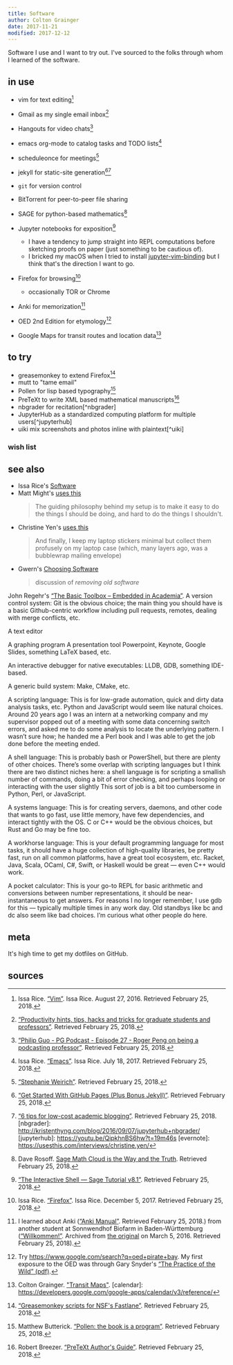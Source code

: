 ```yaml
---
title: Software
author: Colton Grainger
date: 2017-11-21
modified: 2017-12-12
---
```


Software I use and I want to try out. I've sourced to the folks through whom I learned of the software. 

## in use

- vim for text editing[^vim]
- Gmail as my single email inbox[^mutt] 
- Hangouts for video chats[^hangouts] 
- emacs org-mode to catalog tasks and TODO lists[^emacs] 
- scheduleonce for meetings[^scheduleonce]

- jekyll for static-site generation[^jekyll][^blog] 
- `git` for version control
- BitTorrent for peer-to-peer file sharing

- SAGE for python-based mathematics[^sage] 
- Jupyter notebooks for exposition[^jupyter]  
  - I have a tendency to jump straight into REPL computations before sketching
    proofs on paper (just something to be cautious of).
  - I bricked my macOS when I tried to install
    [jupyter-vim-binding](https://github.com/lambdalisue/jupyter-vim-binding) 
    but I think that's the direction I want to go.
 
- Firefox for browsing[^firefox] 
  - occasionally TOR or Chrome
- Anki for memorization[^anki] 
- OED 2nd Edition for etymology[^oed]

- Google Maps for transit routes and location data[^maps] 

## to try

- greasemonkey to extend Firefox[^greasemonkey]
- mutt to "tame email" 
- Pollen for lisp based typography[^pollen] 
- PreTeXt to write XML based mathematical manuscripts[^mathbook] 
- nbgrader for recitation[^nbgrader] 
- JupyterHub as a standardized computing platform for multiple users[^jupyterhub]  
- uiki mix screenshots and photos inline with plaintext[^uiki]

### wish list
 
## see also

- Issa Rice's [Software](https://issarice.com/software)
- Matt Might's [uses this](https://usesthis.com/interviews/matt.might/)
	> The guiding philosophy behind my setup is to make it easy to do the things I should be doing, and hard to do the things I shouldn't.
- Christine Yen's [uses this](https://usesthis.com/interviews/christine.yen/)
	> And finally, I keep my laptop stickers minimal but collect them profusely on my laptop case (which, many layers ago, was a bubblewrap mailing envelope)
- Gwern's [Choosing Software](https://www.gwern.net/Choosing-Software)
    > discussion of *removing old software*

John Regehr's [“The Basic Toolbox – Embedded in Academia”](https://blog.regehr.org/archives/1578). 
A version control system: Git is the obvious choice; the main thing you should
have is a basic Github-centric workflow including pull requests, remotes,
dealing with merge conflicts, etc.

A text editor

A graphing program
A presentation tool Powerpoint, Keynote, Google Slides, something LaTeX based,
etc.

An interactive debugger for native executables: LLDB, GDB, something IDE-based.

A generic build system: Make, CMake, etc.

A scripting language: This is for low-grade automation, quick and dirty data
analysis tasks, etc. Python and JavaScript would seem like natural choices.
Around 20 years ago I was an intern at a networking company and my supervisor
popped out of a meeting with some data concerning switch errors, and asked me
to do some analysis to locate the underlying pattern. I wasn’t sure how; he
handed me a Perl book and I was able to get the job done before the meeting
ended.

A shell language: This is probably bash or PowerShell, but there are plenty of
other choices. There’s some overlap with scripting languages but I think there
are two distinct niches here: a shell language is for scripting a smallish
number of commands, doing a bit of error checking, and perhaps looping or
interacting with the user slightly This sort of job is a bit too cumbersome in
Python, Perl, or JavaScript.

A systems language: This is for creating servers, daemons, and other code that
wants to go fast, use little memory, have few dependencies, and interact
tightly with the OS. C or C++ would be the obvious choices, but Rust and Go may
be fine too.

A workhorse language: This is your default programming language for most tasks,
it should have a huge collection of high-quality libraries, be pretty fast, run
on all common platforms, have a great tool ecosystem, etc. Racket, Java, Scala,
OCaml, C#, Swift, or Haskell would be great — even C++ would work.

A pocket calculator: This is your go-to REPL for basic arithmetic and
conversions between number representations, it should be near-instantaneous to
get answers. For reasons I no longer remember, I use gdb for this — typically
multiple times in any work day. Old standbys like bc and dc also seem like bad
choices. I’m curious what other people do here.
## meta

It's high time to get my dotfiles on GitHub.

## sources

[^firefox]: Issa Rice. [“Firefox”](https://issarice.com/firefox). Issa Rice. December 5, 2017. Retrieved February 25, 2018.
[^mutt]: [“Productivity hints, tips, hacks and tricks for graduate students and professors”](http://matt.might.net/articles/productivity-tips-hints-hacks-tricks-for-grad-students-academics/). Retrieved February 25, 2018.
[^emacs]: Issa Rice. [“Emacs”](https://issarice.com/emacs). Issa Rice. July 18, 2017. Retrieved February 25, 2018.
[^vim]: Issa Rice. [“Vim”](https://issarice.com/vim). Issa Rice. August 27, 2016. Retrieved February 25, 2018. 
[^hangouts]: [“Philip Guo - PG Podcast - Episode 27 - Roger Peng on being a podcasting professor”](http://pgbovine.net/PG-Podcast-27-Roger-Peng.htm). Retrieved February 25, 2018. 
[^sage]: Dave Rosoff. [Sage Math Cloud is the Way and the Truth](https://github.com/daverosoff/daverosoff.github.io/blob/master/blog/_posts/2016-12-14-teaching-cplusplus-in-smc.md#sagemathcloud-is-the-way-and-the-truth). Retrieved February 25, 2018.
[^jupyter]: [“The Interactive Shell — Sage Tutorial v8.1”](https://doc.sagemath.org/html/en/tutorial/interactive_shell.html#section-notebook). Retrieved February 25, 2018. 
[^mathbook]: Robert Breezer. [“PreTeXt Author's Guide”](http://mathbook.pugetsound.edu/doc/author-guide/html/pretext-author-guide.html). Retrieved February 25, 2018. 
[^jekyll]: [“Get Started With GitHub Pages (Plus Bonus Jekyll)”](https://24ways.org/2013/get-started-with-github-pages/). Retrieved February 25, 2018.
[^pollen]: Matthew Butterick. [“Pollen: the book is a program”](https://docs.racket-lang.org/pollen/). Retrieved February 25, 2018.
[^anki]: I learned about Anki ([“Anki Manual”](https://apps.ankiweb.net/docs/manual.html). Retrieved February 25, 2018.) from another student at Sonnwendhof Biofarm in Baden-Württemburg ([“Willkommen!”](https://web.archive.org/web/20160305124645/http://sonnwendhof.de/). Archived from [the original](http://sonnwendhof.de/) on March 5, 2016. Retrieved February 25, 2018).
[^maps]: Colton Grainger. ["Transit Maps"](https://github.com/coltongrainger/ymca-resources#transit-maps).
[calendar]: https://developers.google.com/google-apps/calendar/v3/reference/
[^blog]: [“6 tips for low-cost academic blogging”](http://matt.might.net/articles/how-to-blog-as-an-academic/). Retrieved February 25, 2018.
[nbgrader]: http://kristenthyng.com/blog/2016/09/07/jupyterhub+nbgrader/
[jupyterhub]: https://youtu.be/QipkhnBS6hw?t=19m46s 
[evernote]: https://usesthis.com/interviews/christine.yen/
[^greasemonkey]: [“Greasemonkey scripts for NSF's Fastlane”](http://matt.might.net/articles/greasemonkey-scripts-for-nsf-fastlane/). Retrieved February 25, 2018.
[^scheduleonce]: [“Stephanie Weirich”](https://www.cis.upenn.edu/~sweirich/). Retrieved February 25, 2018.
[^oed]: Try <https://www.google.com/search?q=oed+pirate+bay>. My first exposure to the OED was through Gary Snyder's [“The Practice of the Wild” (pdf)](https://terebess.hu/zen/mesterek/The-Practice-of-the-Wild-by-Gary-Snyder.pdf). 

